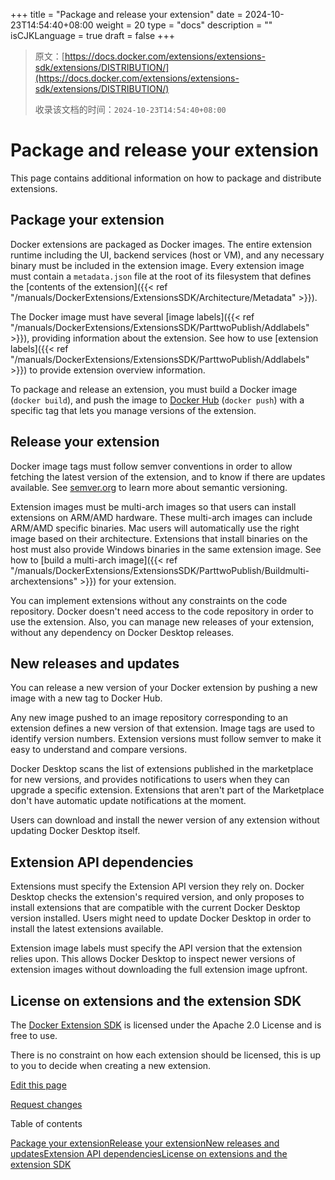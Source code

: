 +++
title = "Package and release your extension"
date = 2024-10-23T14:54:40+08:00
weight = 20
type = "docs"
description = ""
isCJKLanguage = true
draft = false
+++

> 原文：[https://docs.docker.com/extensions/extensions-sdk/extensions/DISTRIBUTION/](https://docs.docker.com/extensions/extensions-sdk/extensions/DISTRIBUTION/)
>
> 收录该文档的时间：`2024-10-23T14:54:40+08:00`

# Package and release your extension

This page contains additional information on how to package and distribute extensions.

## Package your extension

Docker extensions are packaged as Docker images. The entire extension runtime including the UI, backend services (host or VM), and any necessary binary must be included in the extension image. Every extension image must contain a `metadata.json` file at the root of its filesystem that defines the [contents of the extension]({{< ref "/manuals/DockerExtensions/ExtensionsSDK/Architecture/Metadata" >}}).

The Docker image must have several [image labels]({{< ref "/manuals/DockerExtensions/ExtensionsSDK/ParttwoPublish/Addlabels" >}}), providing information about the extension. See how to use [extension labels]({{< ref "/manuals/DockerExtensions/ExtensionsSDK/ParttwoPublish/Addlabels" >}}) to provide extension overview information.

To package and release an extension, you must build a Docker image (`docker build`), and push the image to [Docker Hub](https://hub.docker.com/) (`docker push`) with a specific tag that lets you manage versions of the extension.

## Release your extension

Docker image tags must follow semver conventions in order to allow fetching the latest version of the extension, and to know if there are updates available. See [semver.org](https://semver.org/) to learn more about semantic versioning.

Extension images must be multi-arch images so that users can install extensions on ARM/AMD hardware. These multi-arch images can include ARM/AMD specific binaries. Mac users will automatically use the right image based on their architecture. Extensions that install binaries on the host must also provide Windows binaries in the same extension image. See how to [build a multi-arch image]({{< ref "/manuals/DockerExtensions/ExtensionsSDK/ParttwoPublish/Buildmulti-archextensions" >}}) for your extension.

You can implement extensions without any constraints on the code repository. Docker doesn't need access to the code repository in order to use the extension. Also, you can manage new releases of your extension, without any dependency on Docker Desktop releases.

## New releases and updates

You can release a new version of your Docker extension by pushing a new image with a new tag to Docker Hub.

Any new image pushed to an image repository corresponding to an extension defines a new version of that extension. Image tags are used to identify version numbers. Extension versions must follow semver to make it easy to understand and compare versions.

Docker Desktop scans the list of extensions published in the marketplace for new versions, and provides notifications to users when they can upgrade a specific extension. Extensions that aren't part of the Marketplace don't have automatic update notifications at the moment.

Users can download and install the newer version of any extension without updating Docker Desktop itself.

## Extension API dependencies

Extensions must specify the Extension API version they rely on. Docker Desktop checks the extension's required version, and only proposes to install extensions that are compatible with the current Docker Desktop version installed. Users might need to update Docker Desktop in order to install the latest extensions available.

Extension image labels must specify the API version that the extension relies upon. This allows Docker Desktop to inspect newer versions of extension images without downloading the full extension image upfront.

## License on extensions and the extension SDK

The [Docker Extension SDK](https://www.npmjs.com/package/@docker/extension-api-client) is licensed under the Apache 2.0 License and is free to use.

There is no constraint on how each extension should be licensed, this is up to you to decide when creating a new extension.

[Edit this page](https://github.com/docker/docs/edit/main/content/manuals/extensions/extensions-sdk/extensions/DISTRIBUTION.md)

[Request changes](https://github.com/docker/docs/issues/new?template=doc_issue.yml&location=https%3a%2f%2fdocs.docker.com%2fextensions%2fextensions-sdk%2fextensions%2fDISTRIBUTION%2f&labels=status%2Ftriage)

Table of contents

[Package your extension](https://docs.docker.com/extensions/extensions-sdk/extensions/DISTRIBUTION/#package-your-extension)[Release your extension](https://docs.docker.com/extensions/extensions-sdk/extensions/DISTRIBUTION/#release-your-extension)[New releases and updates](https://docs.docker.com/extensions/extensions-sdk/extensions/DISTRIBUTION/#new-releases-and-updates)[Extension API dependencies](https://docs.docker.com/extensions/extensions-sdk/extensions/DISTRIBUTION/#extension-api-dependencies)[License on extensions and the extension SDK](https://docs.docker.com/extensions/extensions-sdk/extensions/DISTRIBUTION/#license-on-extensions-and-the-extension-sdk)

